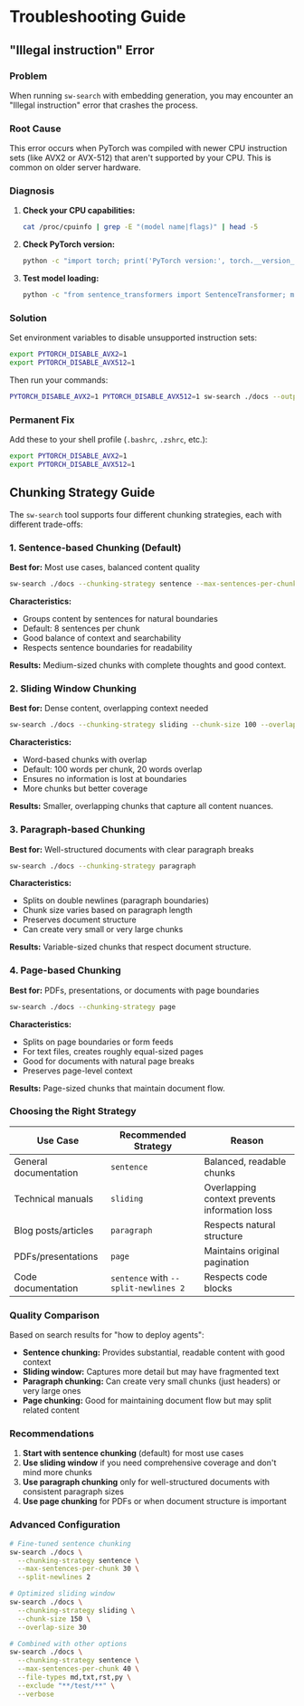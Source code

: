 # Troubleshooting Guide

## "Illegal instruction" Error

### Problem
When running `sw-search` with embedding generation, you may encounter an "Illegal instruction" error that crashes the process.

### Root Cause
This error occurs when PyTorch was compiled with newer CPU instruction sets (like AVX2 or AVX-512) that aren't supported by your CPU. This is common on older server hardware.

### Diagnosis
1. **Check your CPU capabilities:**
   ```bash
   cat /proc/cpuinfo | grep -E "(model name|flags)" | head -5
   ```

2. **Check PyTorch version:**
   ```bash
   python -c "import torch; print('PyTorch version:', torch.__version__)"
   ```

3. **Test model loading:**
   ```bash
   python -c "from sentence_transformers import SentenceTransformer; model = SentenceTransformer('sentence-transformers/all-mpnet-base-v2')"
   ```

### Solution
Set environment variables to disable unsupported instruction sets:

```bash
export PYTORCH_DISABLE_AVX2=1
export PYTORCH_DISABLE_AVX512=1
```

Then run your commands:
```bash
PYTORCH_DISABLE_AVX2=1 PYTORCH_DISABLE_AVX512=1 sw-search ./docs --output index.swsearch
```

### Permanent Fix
Add these to your shell profile (`.bashrc`, `.zshrc`, etc.):
```bash
export PYTORCH_DISABLE_AVX2=1
export PYTORCH_DISABLE_AVX512=1
```

## Chunking Strategy Guide

The `sw-search` tool supports four different chunking strategies, each with different trade-offs:

### 1. Sentence-based Chunking (Default)
**Best for:** Most use cases, balanced content quality

```bash
sw-search ./docs --chunking-strategy sentence --max-sentences-per-chunk 8
```

**Characteristics:**
- Groups content by sentences for natural boundaries
- Default: 8 sentences per chunk
- Good balance of context and searchability
- Respects sentence boundaries for readability

**Results:** Medium-sized chunks with complete thoughts and good context.

### 2. Sliding Window Chunking
**Best for:** Dense content, overlapping context needed

```bash
sw-search ./docs --chunking-strategy sliding --chunk-size 100 --overlap-size 20
```

**Characteristics:**
- Word-based chunks with overlap
- Default: 100 words per chunk, 20 words overlap
- Ensures no information is lost at boundaries
- More chunks but better coverage

**Results:** Smaller, overlapping chunks that capture all content nuances.

### 3. Paragraph-based Chunking
**Best for:** Well-structured documents with clear paragraph breaks

```bash
sw-search ./docs --chunking-strategy paragraph
```

**Characteristics:**
- Splits on double newlines (paragraph boundaries)
- Chunk size varies based on paragraph length
- Preserves document structure
- Can create very small or very large chunks

**Results:** Variable-sized chunks that respect document structure.

### 4. Page-based Chunking
**Best for:** PDFs, presentations, or documents with page boundaries

```bash
sw-search ./docs --chunking-strategy page
```

**Characteristics:**
- Splits on page boundaries or form feeds
- For text files, creates roughly equal-sized pages
- Good for documents with natural page breaks
- Preserves page-level context

**Results:** Page-sized chunks that maintain document flow.

### Choosing the Right Strategy

| Use Case | Recommended Strategy | Reason |
|----------|---------------------|---------|
| General documentation | `sentence` | Balanced, readable chunks |
| Technical manuals | `sliding` | Overlapping context prevents information loss |
| Blog posts/articles | `paragraph` | Respects natural structure |
| PDFs/presentations | `page` | Maintains original pagination |
| Code documentation | `sentence` with `--split-newlines 2` | Respects code blocks |

### Quality Comparison

Based on search results for "how to deploy agents":

- **Sentence chunking:** Provides substantial, readable content with good context
- **Sliding window:** Captures more detail but may have fragmented text
- **Paragraph chunking:** Can create very small chunks (just headers) or very large ones
- **Page chunking:** Good for maintaining document flow but may split related content

### Recommendations

1. **Start with sentence chunking** (default) for most use cases
2. **Use sliding window** if you need comprehensive coverage and don't mind more chunks
3. **Use paragraph chunking** only for well-structured documents with consistent paragraph sizes
4. **Use page chunking** for PDFs or when document structure is important

### Advanced Configuration

```bash
# Fine-tuned sentence chunking
sw-search ./docs \
  --chunking-strategy sentence \
  --max-sentences-per-chunk 30 \
  --split-newlines 2

# Optimized sliding window
sw-search ./docs \
  --chunking-strategy sliding \
  --chunk-size 150 \
  --overlap-size 30

# Combined with other options
sw-search ./docs \
  --chunking-strategy sentence \
  --max-sentences-per-chunk 40 \
  --file-types md,txt,rst,py \
  --exclude "**/test/**" \
  --verbose
``` 